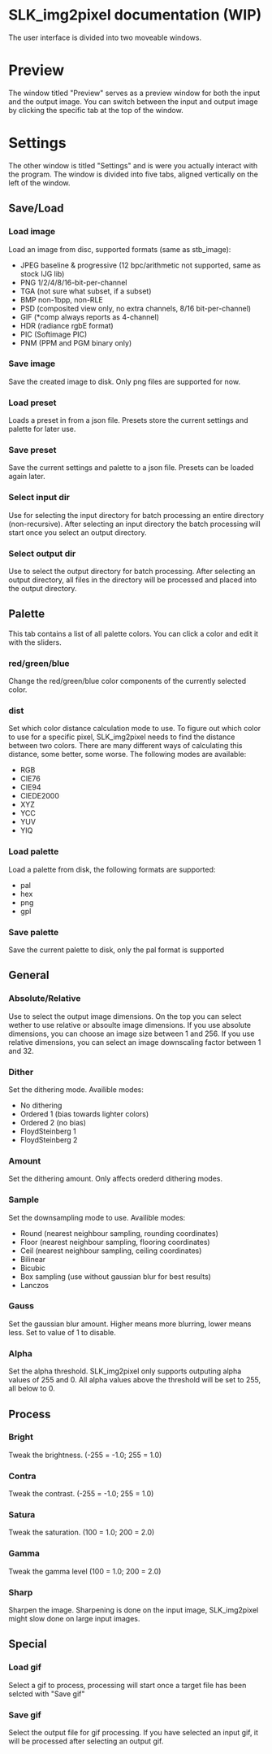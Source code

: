 # SLK_img2pixel documentation (WIP)

The user interface is divided into two moveable windows. 

# Preview

The window titled "Preview" serves as a preview window for both the input and the output image. You can switch between the input and output image by clicking the specific tab at the top of the window.

# Settings

The other window is titled "Settings" and is were you actually interact with the program. The window is divided into five tabs, aligned vertically on the left of the window.

## Save/Load

### Load image

Load an image from disc, supported formats (same as stb_image): 

   * JPEG baseline & progressive (12 bpc/arithmetic not supported, same as stock IJG lib)
   * PNG 1/2/4/8/16-bit-per-channel
   * TGA (not sure what subset, if a subset)
   * BMP non-1bpp, non-RLE
   * PSD (composited view only, no extra channels, 8/16 bit-per-channel)
   * GIF (*comp always reports as 4-channel)
   * HDR (radiance rgbE format)
   * PIC (Softimage PIC)
   * PNM (PPM and PGM binary only)

### Save image

Save the created image to disk. Only png files are supported for now.

### Load preset

Loads a preset in from a json file. Presets store the current settings and palette for later use.

### Save preset

Save the current settings and palette to a json file. Presets can be loaded again later.

### Select input dir

Use for selecting the input directory for batch processing an entire directory (non-recursive). After selecting an input directory the batch processing will start once you select an output directory.

### Select output dir

Use to select the output directory for batch processing. After selecting an output directory, all files in the directory will be processed and placed into the output directory.

## Palette

This tab contains a list of all palette colors. You can click a color and edit it with the sliders.

### red/green/blue

Change the red/green/blue color components of the currently selected color.

### dist

Set which color distance calculation mode to use. 
To figure out which color to use for a specific pixel, SLK_img2pixel needs to find the distance between two colors. There are many different ways of calculating this distance, some better, some worse. The following modes are available:

* RGB 
* CIE76
* CIE94
* CIEDE2000
* XYZ
* YCC
* YUV
* YIQ

### Load palette

Load a palette from disk, the following formats are supported: 

   * pal
   * hex
   * png
   * gpl

### Save palette

Save the current palette to disk, only the pal format is supported

## General

### Absolute/Relative

Use to select the output image dimensions. On the top you can select wether to use relative or absoulte image dimensions. If you use absolute dimensions, you can choose an image size between 1 and 256. If you use relative dimensions, you can select an image downscaling factor between 1 and 32.

### Dither

Set the dithering mode. Availible modes:

   * No dithering
   * Ordered 1 (bias towards lighter colors)
   * Ordered 2 (no bias)
   * FloydSteinberg 1
   * FloydSteinberg 2

### Amount

Set the dithering amount. Only affects orederd dithering modes.

### Sample

Set the downsampling mode to use. Availible modes:

   * Round (nearest neighbour sampling, rounding coordinates)
   * Floor (nearest neighbour sampling, flooring coordinates)
   * Ceil  (nearest neighbour sampling, ceiling coordinates)
   * Bilinear
   * Bicubic
   * Box sampling (use without gaussian blur for best results)
   * Lanczos

### Gauss

Set the gaussian blur amount. Higher means more blurring, lower means less. Set to value of 1 to disable.

### Alpha

Set the alpha threshold. SLK_img2pixel only supports outputing alpha values of 255 and 0. All alpha values above the threshold will be set to 255, all below to 0.

## Process

### Bright

Tweak the brightness. (-255 = -1.0; 255 = 1.0)

### Contra

Tweak the contrast. (-255 = -1.0; 255 = 1.0)

### Satura

Tweak the saturation. (100 = 1.0; 200 = 2.0)

### Gamma

Tweak the gamma level (100 = 1.0; 200 = 2.0)

### Sharp

Sharpen the image. Sharpening is done on the input image, SLK_img2pixel might slow done on large input images.

## Special

### Load gif

Select a gif  to process, processing will start once a target file has been selcted with "Save gif"

### Save gif

Select the output file for gif processing. If you have selected an input gif, it will be processed after selecting an output gif.
